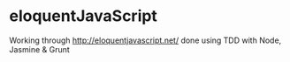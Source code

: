 # eloquentJavaScript
Working through http://eloquentjavascript.net/ done using TDD with Node, Jasmine &amp; Grunt
